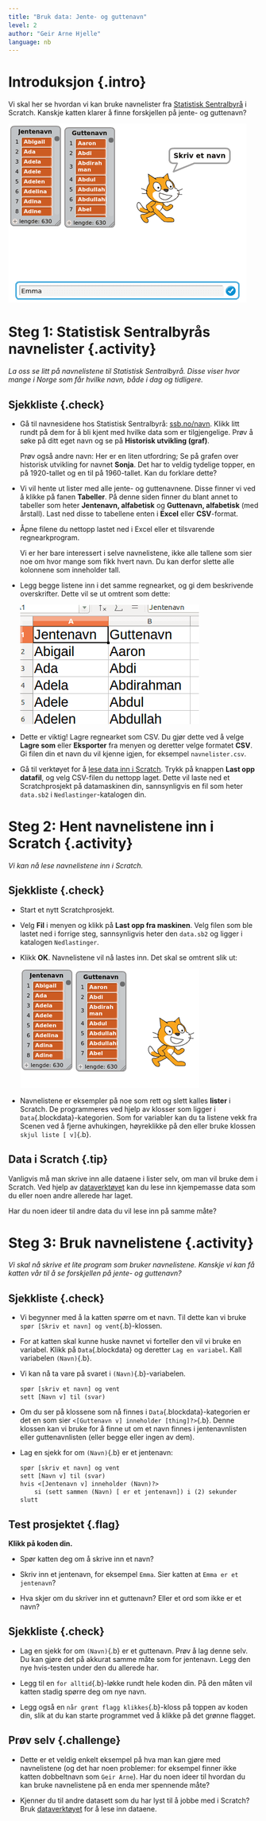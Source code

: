 ```yaml
---
title: "Bruk data: Jente- og guttenavn"
level: 2
author: "Geir Arne Hjelle"
language: nb
---
```


# Introduksjon {.intro}

Vi skal her se hvordan vi kan bruke navnelister fra [Statistisk
Sentralbyrå](http://www.ssb.no/navn) i Scratch. Kanskje katten klarer å finne
forskjellen på jente- og guttenavn?

![Illustrer katten Felix som skiller mellom jente- og guttenavn](data_navn.png)

# Steg 1: Statistisk Sentralbyrås navnelister {.activity}

_La oss se litt på navnelistene til Statistisk Sentralbyrå. Disse viser hvor
mange i Norge som får hvilke navn, både i dag og tidligere._

## Sjekkliste {.check}

- Gå til navnesidene hos Statistisk Sentralbyrå:
  [ssb.no/navn](http://www.ssb.no/navn). Klikk litt rundt på dem for å bli kjent
  med hvilke data som er tilgjengelige. Prøv å søke på ditt eget navn og se på
  **Historisk utvikling (graf)**.

  Prøv også andre navn: Her er en liten utfordring; Se på grafen over
  historisk utvikling for navnet **Sonja**. Det har to veldig tydelige topper,
  en på 1920-tallet og en til på 1960-tallet. Kan du forklare dette?

- Vi vil hente ut lister med alle jente- og guttenavnene. Disse finner vi
  ved å klikke på fanen **Tabeller**. På denne siden finner du blant annet to
  tabeller som heter **Jentenavn, alfabetisk** og **Guttenavn, alfabetisk** (med
  årstall). Last ned disse to tabellene enten i **Excel** eller **CSV**-format.

- Åpne filene du nettopp lastet ned i Excel eller et tilsvarende
  regnearkprogram.

  Vi er her bare interessert i selve navnelistene, ikke alle tallene som sier
  noe om hvor mange som fikk hvert navn. Du kan derfor slette alle kolonnene
  som inneholder tall.

- Legg begge listene inn i det samme regnearket, og gi dem beskrivende
  overskrifter. Dette vil se ut omtrent som dette:

  ![Bilde av regneark med kolonne for jente- og guttenavn](navnelister_regneark.png)

- Dette er viktig! Lagre regnearket som CSV. Du gjør dette ved å velge
  **Lagre som** eller **Eksporter** fra menyen og deretter velge formatet
  **CSV**. Gi filen din et navn du vil kjenne igjen, for eksempel
  `navnelister.csv`.

- Gå til verktøyet for å [lese data inn i Scratch](../data/data.html). Trykk
  på knappen **Last opp datafil**, og velg CSV-filen du nettopp laget. Dette vil
  laste ned et Scratchprosjekt på datamaskinen din, sannsynligvis en fil som
  heter `data.sb2` i `Nedlastinger`-katalogen din.

# Steg 2: Hent navnelistene inn i Scratch {.activity}

_Vi kan nå lese navnelistene inn i Scratch._

## Sjekkliste {.check}

- Start et nytt Scratchprosjekt.

- Velg **Fil** i menyen og klikk på **Last opp fra maskinen**. Velg filen
  som ble lastet ned i forrige steg, sannsynligvis heter den `data.sb2` og
  ligger i katalogen `Nedlastinger`.

- Klikk **OK**. Navnelistene vil nå lastes inn. Det skal se omtrent slik ut:

  ![Bilde av navnelistene i Scratch](navnelister_scratch.png)

- Navnelistene er eksempler på noe som rett og slett kalles **lister** i
  Scratch. De programmeres ved hjelp av klosser som ligger i
  `Data`{.blockdata}-kategorien. Som for variabler kan du ta listene vekk fra
  Scenen ved å fjerne avhukingen, høyreklikke på den eller bruke klossen `skjul liste [ v]`{.b}.

## Data i Scratch {.tip}

Vanligvis må man skrive inn alle dataene i lister selv, om man vil bruke dem i
Scratch. Ved hjelp av [dataverktøyet](../data/data.html) kan du lese inn
kjempemasse data som du eller noen andre allerede har laget.

Har du noen ideer til andre data du vil lese inn på samme måte?

# Steg 3: Bruk navnelistene {.activity}

_Vi skal nå skrive et lite program som bruker navnelistene. Kanskje vi kan få
katten vår til å se forskjellen på jente- og guttenavn?_

## Sjekkliste {.check}

- Vi begynner med å la katten spørre om et navn. Til dette kan vi bruke `spør [Skriv et navn] og vent`{.b}-klossen.

- For at katten skal kunne huske navnet vi forteller den vil vi bruke en
  variabel. Klikk på `Data`{.blockdata} og deretter `Lag en variabel`. Kall
  variabelen `(Navn)`{.b}.

- Vi kan nå ta vare på svaret i `(Navn)`{.b}-variabelen.

  ```blocks
  spør [skriv et navn] og vent
  sett [Navn v] til (svar)
  ```

- Om du ser på klossene som nå finnes i `Data`{.blockdata}-kategorien er det en
  som sier `<[Guttenavn v] inneholder [thing]?>`{.b}. Denne klossen kan vi bruke
  for å finne ut om et navn finnes i jentenavnlisten eller guttenavnlisten
  (eller begge eller ingen av dem).

- Lag en sjekk for om `(Navn)`{.b} er et jentenavn:

  ```blocks
  spør [skriv et navn] og vent
  sett [Navn v] til (svar)
  hvis <[Jentenavn v] inneholder (Navn)?>
      si (sett sammen (Navn) [ er et jentenavn]) i (2) sekunder
  slutt
  ```

## Test prosjektet {.flag}

**Klikk på koden din.**

- Spør katten deg om å skrive inn et navn?

- Skriv inn et jentenavn, for eksempel `Emma`. Sier katten at `Emma er et jentenavn`?

- Hva skjer om du skriver inn et guttenavn? Eller et ord som ikke er et navn?

## Sjekkliste {.check}

- Lag en sjekk for om `(Navn)`{.b} er et guttenavn. Prøv å lag denne selv. Du
  kan gjøre det på akkurat samme måte som for jentenavn. Legg den nye
  hvis-testen under den du allerede har.

- Legg til en `for alltid`{.b}-løkke rundt hele koden din. På den måten vil
  katten stadig spørre deg om nye navn.

- Legg også en `når grønt flagg klikkes`{.b}-kloss på toppen av koden din, slik
  at du kan starte programmet ved å klikke på det grønne flagget.

## Prøv selv {.challenge}

- Dette er et veldig enkelt eksempel på hva man kan gjøre med navnelistene (og
  det har noen problemer: for eksempel finner ikke katten dobbeltnavn
  som `Geir Arne`). Har du noen ideer til hvordan du kan bruke navnelistene på
  en enda mer spennende måte?

- Kjenner du til andre datasett som du har lyst til å jobbe med i Scratch? Bruk
  [dataverktøyet](../data/data.html) for å lese inn dataene.
